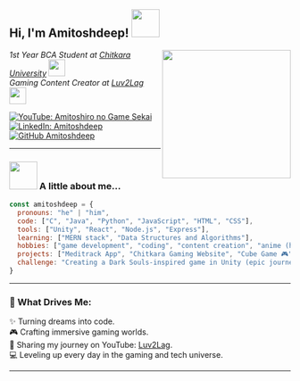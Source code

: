 <h2> Hi, I'm Amitoshdeep! <img src="https://media.giphy.com/media/mGcNjsfWAjY5AEZNw6/giphy.gif" width="50"></h2>

<img align='right' src="https://media.giphy.com/media/ieyl9zmCjO4b4t6qoY/giphy.gif" width="230">  
<p><em>1st Year BCA Student at <a href="http://www.chitkara.edu.in">Chitkara University</a> <img src="https://media.giphy.com/media/fYSnHlufseco8Fh93Z/giphy.gif" width="30"></br>  
Gaming Content Creator at <a href="https://www.youtube.com/@Luv2Lag">Luv2Lag</a> <img src="https://media.giphy.com/media/WUlplcMpOCEmTGBtBW/giphy.gif" width="30"></em></p>

[![YouTube: Amitoshiro no Game Sekai](https://img.shields.io/youtube/channel/subscribers/UCna6FuC1FlSTe8tvNrZMMhw?style=social)](https://www.youtube.com/@Luv2Lag)  
[![LinkedIn: Amitoshdeep](https://img.shields.io/badge/-Amitoshdeep-blue?style=flat-square&logo=Linkedin&logoColor=white&link=https://www.linkedin.com/in/amitoshdeep/)](https://www.linkedin.com/in/amitoshdeep-singh-031631317/)  
[![GitHub Amitoshdeep](https://img.shields.io/github/followers/amitoshdeep?label=follow&style=social)](https://github.com/Amitoshdeep)  

---

### <img src="https://media.giphy.com/media/VgCDAzcKvsR6OM0uWg/giphy.gif" width="50"> A little about me...

```javascript
const amitoshdeep = {
  pronouns: "he" | "him",
  code: ["C", "Java", "Python", "JavaScript", "HTML", "CSS"],
  tools: ["Unity", "React", "Node.js", "Express"],
  learning: ["MERN stack", "Data Structures and Algorithms"],
  hobbies: ["game development", "coding", "content creation", "anime (huge isekai fan!)"],
  projects: ["Meditrack App", "Chitkara Gaming Website", "Cube Game 🎮"],
  challenge: "Creating a Dark Souls-inspired game in Unity (epic journey ahead!)"
}
```

---

### 🌟 What Drives Me:
✨ Turning dreams into code.  
🎮 Crafting immersive gaming worlds.  
🎥 Sharing my journey on YouTube: [Luv2Lag](https://www.youtube.com/@Luv2Lag).  
💻 Leveling up every day in the gaming and tech universe.  

---
